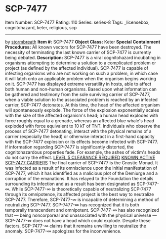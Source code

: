 # SCP-7477
Item Number: SCP-7477
Rating: 110
Series: series-8
Tags: _licensebox, cognitohazard, keter, religious, scp

---

by [stormbreath](/stormbreath)
**Item #:** SCP-7477
**Object Class:** Keter
**Special Containment Procedures:** All known vectors for SCP-7477 have been destroyed. The necessity of terminating the last known carrier of SCP-7477 is currently being debated.
**Description:** SCP-7477 is a viral cognitohazard incubating in organisms attempting to determine a solution to a complicated problem or project (as defined by the affected individual). SCP-7477 is capable of infecting organisms who are not working on such a problem, in which case it will latch onto an applicable problem when the organism begins working on it. SCP-7477 has displayed extreme versatility in hosts, able to affect both human and non-human organisms.
Based upon what information can be gathered and testimony from the sole surviving carrier of SCP-7477, when a viable solution to the associated problem is reached by an infected carrier, SCP-7477 detonates. At this time, the head of the affected organism will spontaneously explode. The force of the explosion exponentially scales with the size of the affected organism's head; a human head explodes with force roughly equal to a grenade, whereas an affected blue whale's head exploded with force equivalent to 10 kT of TNT.
Individuals who observe the process of SCP-7477 detonating, interact with the physical remains of a carrier (especially the head) or otherwise interact in a first-hand capacity with the SCP-7477 explosion or its effects become infected with SCP-7477. If information regarding SCP-7477 is significantly distorted, the cognitohazardous properties fade. For example, the ashes of victim's heads do not carry the effect.
[LEVEL 5 CLEARANCE REQUIRED](javascript:;)
[KNOWN ACTIVE SCP-7477 CARRIERS](javascript:;)
The final carrier of SCP-7477 is the Gnostic Monad. It was infected as a result of its omniscience upon the initial manifestation of SCP-7477, which it has identified as a malicious plot of the Demiurge and a corruption of the emanations. It has relayed to the Foundation the details surrounding its infection and as a result has been designated as SCP-7477-∞.
While SCP-7477-∞ is theoretically capable of neutralizing SCP-7477 through its omnipotence, its affected project is the best way to neutralize SCP-7477. Therefore, SCP-7477-∞ is incapable of determining a method of neutralizing SCP-7477.
SCP-7477-∞ has recognized that it is both temporally transcendent and omnipotent. SCP-7477-∞ has also recognized that — being noncorporeal and unassociated with the physical universe — SCP-7477-∞ does not have a head which could explode. Despite these factors, SCP-7477-∞ claims that it remains unwilling to neutralize the anomaly.
SCP-7477-∞ apologizes for the inconvenience.